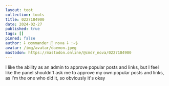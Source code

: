 ```yaml
---
layout: toot
collection: toots
title: 0227184900
date: 2024-02-27
published: true
tags: []
pinned: false
author: ⸸ commander ░ nova ⸸ :~$
avatar: /img/avatar/daemon.jpeg
mastodon: https://mastodon.online/@cmdr_nova/0227184900
---
```


I like the ability as an admin to approve popular posts and links, but I feel like the panel shouldn't ask me to approve my own popular posts and links, as I'm the one who did it, so obviously it's okay
